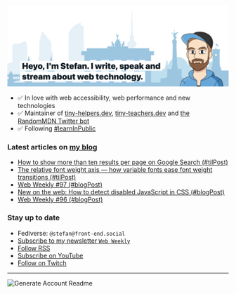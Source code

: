 <img alt="Heyo, I'm Stefan. I write and speak about web technology." src="https://raw.githubusercontent.com/stefanjudis/stefanjudis/main/screenshot.png">

- ✅ In love with web accessibility, web performance and new technologies
- ✅ Maintainer of [tiny-helpers.dev](https://tiny-helpers.dev), [tiny-teachers.dev](https://tiny-teachers.dev/) and [the RandomMDN Twitter bot](https://twitter.com/randomMDN)
- ✅ Following [#learnInPublic](https://www.stefanjudis.com/today-i-learned/)
### Latest articles on [my blog](https://www.stefanjudis.com)

<!-- BLOG-POST-LIST:START -->
- [How to show more than ten results per page on Google Search &lpar;#tilPost&rpar;](https://www.stefanjudis.com/today-i-learned/how-to-show-more-than-ten-results-per-page-on-google-search/)
- [The relative font weight axis — how variable fonts ease font weight transitions &lpar;#tilPost&rpar;](https://www.stefanjudis.com/today-i-learned/the-relative-font-weight-axis-how-variable-fonts-ease-font-weight/)
- [Web Weekly #97 &lpar;#blogPost&rpar;](https://www.stefanjudis.com/blog/web-weekly-97/)
- [New on the web: How to detect disabled JavaScript in CSS &lpar;#blogPost&rpar;](https://www.stefanjudis.com/blog/how-to-detect-disabled-javascript-in-css/)
- [Web Weekly #96 &lpar;#blogPost&rpar;](https://www.stefanjudis.com/blog/web-weekly-96/)
<!-- BLOG-POST-LIST:END -->

### Stay up to date

- Fediverse: `@stefan@front-end.social`
- [Subscribe to my newsletter `Web Weekly`](https://webweekly.email/)
- [Follow RSS](https://www.stefanjudis.com/feeds/)
- [Subscribe on YouTube](https://youtube.com/c/stefanjudis)
- [Follow on Twitch](https://www.twitch.tv/stefanjudis)

---

![Generate Account Readme](https://github.com/stefanjudis/stefanjudis/workflows/Generate%20Account%20Readme/badge.svg)
